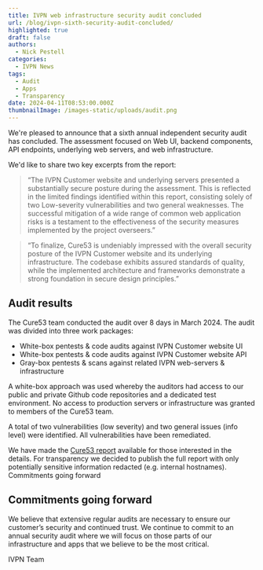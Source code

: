 ```yaml
---
title: IVPN web infrastructure security audit concluded
url: /blog/ivpn-sixth-security-audit-concluded/
highlighted: true
draft: false
authors:
  - Nick Pestell
categories:
  - IVPN News
tags:
  - Audit
  - Apps
  - Transparency
date: 2024-04-11T08:53:00.000Z
thumbnailImage: /images-static/uploads/audit.png
---
```

We're pleased to announce that a sixth annual independent security audit has concluded. The assessment focused on Web UI, backend components, API endpoints, underlying web servers, and web infrastructure. 

We'd like to share two key excerpts from the report:

> “The IVPN Customer website and underlying servers presented a substantially secure posture during the assessment. This is reflected in the limited findings identified within this report, consisting solely of two Low-severity vulnerabilities and two general weaknesses. The successful mitigation of a wide range of common web application risks is a testament to the effectiveness of the security measures implemented by the project overseers.”

> “To finalize, Cure53 is undeniably impressed with the overall security posture of the IVPN Customer website and its underlying infrastructure. The codebase exhibits assured standards of quality, while the implemented architecture and frameworks demonstrate a strong foundation in secure design principles.”

## Audit results

The Cure53 team conducted the audit over 8 days in March 2024. The audit was divided into three work packages:

- White-box pentests & code audits against IVPN Customer website UI
- White-box pentests & code audits against IVPN Customer website API
- Gray-box pentests & scans against related IVPN web-servers & infrastructure

A white-box approach was used whereby the auditors had access to our public and private Github code repositories and a dedicated test environment. No access to production servers or infrastructure was granted to members of the Cure53 team.

A total of two vulnerabilities (low severity) and two general issues (info level) were identified. All vulnerabilities have been remediated. 

We have made the [Cure53 report][1] available for those interested in the details. For transparency we decided to publish the full report with only potentially sensitive information redacted (e.g. internal hostnames).
Commitments going forward

## Commitments going forward 

We believe that extensive regular audits are necessary to ensure our customer’s security and continued trust. We continue to commit to an annual security audit where we will focus on those parts of our infrastructure and apps that we believe to be the most critical.

IVPN Team

[1]: https://cure53.de/pentest-report_IVPN_2024.pdf